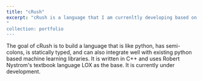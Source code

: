 ```yaml
---
title: "cRush"
excerpt: "cRush is a language that I am currenltly developing based on the textboook crafting interpreters <br/><img src="/images/crush.png" style="object-fit: cover; width: 300px; height: 200px; overflow: hidden;">
"
collection: portfolio
---
```


The goal of cRush is to build a language that is like python, has semi-colons, is statically typed, and can also integrate well with existing python based machine learning libraries. It is written in C++ and uses Robert Nystrom's textbook language LOX as the base. It is currently under development. 
